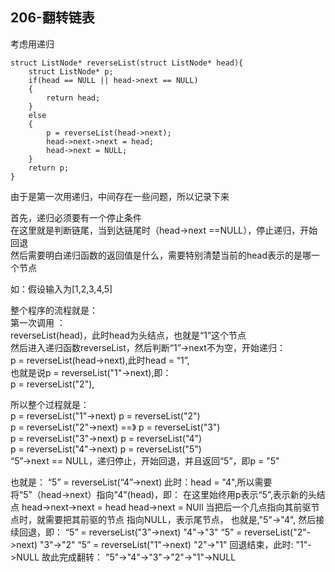 ## 206-翻转链表

考虑用递归
```
struct ListNode* reverseList(struct ListNode* head){
    struct ListNode* p;
    if(head == NULL || head->next == NULL)
    {
        return head;
    }
    else
    {
        p = reverseList(head->next);
        head->next->next = head;
        head->next = NULL;
    }
    return p;
}
```
由于是第一次用递归，中间存在一些问题，所以记录下来

首先，递归必须要有一个停止条件  
在这里就是判断链尾，当到达链尾时（head->next ==NULL），停止递归，开始回退  
然后需要明白递归函数的返回值是什么，需要特别清楚当前的head表示的是哪一个节点  

如：假设输入为[1,2,3,4,5]

整个程序的流程就是：  
第一次调用 ：  
reverseList(head)，此时head为头结点，也就是“1”这个节点  
然后进入递归函数reverseList，然后判断“1”->next不为空，开始递归：  
p = reverseList(head->next),此时head = “1”,  
也就是说p = reverseList("1"->next),即：  
p = reverseList("2"),  

所以整个过程就是：  
p = reverseList("1"->next)         p = reverseList("2")  
p = reverseList("2"->next)   ==》  p = reverseList("3")  
p = reverseList("3"->next)         p = reverseList("4")  
p = reverseList("4"->next)         p = reverseList("5")  
“5”->next == NULL，递归停止，开始回退，并且返回“5”，即p = "5"  

也就是：
“5” = reverseList(“4”->next)
此时：head = "4",所以需要将“5”（head->next）指向"4"(head)，即：
在这里始终用p表示“5”,表示新的头结点
head->next->next = head
head->next = NUll
当把后一个几点指向其前驱节点时，就需要把其前驱的节点 指向NULL，表示尾节点，
也就是,"5"->"4",
然后接续回退，即：
“5” = reverseList("3"->next)    "4"->"3"
“5” = reverseList("2"->next)    "3"->"2"
“5” = reverseList("1"->next)    "2"->"1" 
回退结束，此时:
"1"->NULL
故此完成翻转：
"5"->"4"->"3"->"2"->"1"->NULL

